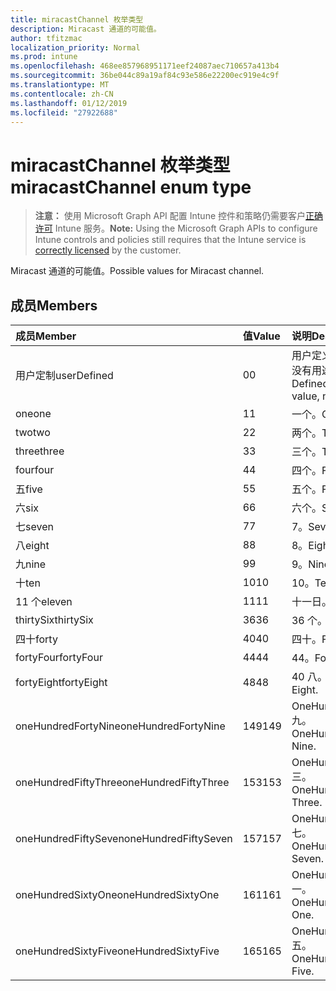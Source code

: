 ```yaml
---
title: miracastChannel 枚举类型
description: Miracast 通道的可能值。
author: tfitzmac
localization_priority: Normal
ms.prod: intune
ms.openlocfilehash: 468ee857968951171eef24087aec710657a413b4
ms.sourcegitcommit: 36be044c89a19af84c93e586e22200ec919e4c9f
ms.translationtype: MT
ms.contentlocale: zh-CN
ms.lasthandoff: 01/12/2019
ms.locfileid: "27922688"
---
```

# <a name="miracastchannel-enum-type"></a><span data-ttu-id="dc309-103">miracastChannel 枚举类型</span><span class="sxs-lookup"><span data-stu-id="dc309-103">miracastChannel enum type</span></span>

> <span data-ttu-id="dc309-104">**注意：** 使用 Microsoft Graph API 配置 Intune 控件和策略仍需要客户[正确许可](https://go.microsoft.com/fwlink/?linkid=839381) Intune 服务。</span><span class="sxs-lookup"><span data-stu-id="dc309-104">**Note:** Using the Microsoft Graph APIs to configure Intune controls and policies still requires that the Intune service is [correctly licensed](https://go.microsoft.com/fwlink/?linkid=839381) by the customer.</span></span>

<span data-ttu-id="dc309-105">Miracast 通道的可能值。</span><span class="sxs-lookup"><span data-stu-id="dc309-105">Possible values for Miracast channel.</span></span>
## <a name="members"></a><span data-ttu-id="dc309-106">成员</span><span class="sxs-lookup"><span data-stu-id="dc309-106">Members</span></span>
|<span data-ttu-id="dc309-107">成员</span><span class="sxs-lookup"><span data-stu-id="dc309-107">Member</span></span>|<span data-ttu-id="dc309-108">值</span><span class="sxs-lookup"><span data-stu-id="dc309-108">Value</span></span>|<span data-ttu-id="dc309-109">说明</span><span class="sxs-lookup"><span data-stu-id="dc309-109">Description</span></span>|
|:---|:---|:---|
|<span data-ttu-id="dc309-110">用户定制</span><span class="sxs-lookup"><span data-stu-id="dc309-110">userDefined</span></span>|<span data-ttu-id="dc309-111">0</span><span class="sxs-lookup"><span data-stu-id="dc309-111">0</span></span>|<span data-ttu-id="dc309-112">用户定义，默认值、 没有用途。</span><span class="sxs-lookup"><span data-stu-id="dc309-112">User Defined, default value, no intent.</span></span>|
|<span data-ttu-id="dc309-113">one</span><span class="sxs-lookup"><span data-stu-id="dc309-113">one</span></span>|<span data-ttu-id="dc309-114">1</span><span class="sxs-lookup"><span data-stu-id="dc309-114">1</span></span>|<span data-ttu-id="dc309-115">一个。</span><span class="sxs-lookup"><span data-stu-id="dc309-115">One.</span></span>|
|<span data-ttu-id="dc309-116">two</span><span class="sxs-lookup"><span data-stu-id="dc309-116">two</span></span>|<span data-ttu-id="dc309-117">2</span><span class="sxs-lookup"><span data-stu-id="dc309-117">2</span></span>|<span data-ttu-id="dc309-118">两个。</span><span class="sxs-lookup"><span data-stu-id="dc309-118">Two.</span></span>|
|<span data-ttu-id="dc309-119">three</span><span class="sxs-lookup"><span data-stu-id="dc309-119">three</span></span>|<span data-ttu-id="dc309-120">3</span><span class="sxs-lookup"><span data-stu-id="dc309-120">3</span></span>|<span data-ttu-id="dc309-121">三个。</span><span class="sxs-lookup"><span data-stu-id="dc309-121">Three.</span></span>|
|<span data-ttu-id="dc309-122">four</span><span class="sxs-lookup"><span data-stu-id="dc309-122">four</span></span>|<span data-ttu-id="dc309-123">4</span><span class="sxs-lookup"><span data-stu-id="dc309-123">4</span></span>|<span data-ttu-id="dc309-124">四个。</span><span class="sxs-lookup"><span data-stu-id="dc309-124">Four.</span></span>|
|<span data-ttu-id="dc309-125">五</span><span class="sxs-lookup"><span data-stu-id="dc309-125">five</span></span>|<span data-ttu-id="dc309-126">5</span><span class="sxs-lookup"><span data-stu-id="dc309-126">5</span></span>|<span data-ttu-id="dc309-127">五个。</span><span class="sxs-lookup"><span data-stu-id="dc309-127">Five.</span></span>|
|<span data-ttu-id="dc309-128">六</span><span class="sxs-lookup"><span data-stu-id="dc309-128">six</span></span>|<span data-ttu-id="dc309-129">6</span><span class="sxs-lookup"><span data-stu-id="dc309-129">6</span></span>|<span data-ttu-id="dc309-130">六个。</span><span class="sxs-lookup"><span data-stu-id="dc309-130">Six.</span></span>|
|<span data-ttu-id="dc309-131">七</span><span class="sxs-lookup"><span data-stu-id="dc309-131">seven</span></span>|<span data-ttu-id="dc309-132">7</span><span class="sxs-lookup"><span data-stu-id="dc309-132">7</span></span>|<span data-ttu-id="dc309-133">7。</span><span class="sxs-lookup"><span data-stu-id="dc309-133">Seven.</span></span>|
|<span data-ttu-id="dc309-134">八</span><span class="sxs-lookup"><span data-stu-id="dc309-134">eight</span></span>|<span data-ttu-id="dc309-135">8</span><span class="sxs-lookup"><span data-stu-id="dc309-135">8</span></span>|<span data-ttu-id="dc309-136">8。</span><span class="sxs-lookup"><span data-stu-id="dc309-136">Eight.</span></span>|
|<span data-ttu-id="dc309-137">九</span><span class="sxs-lookup"><span data-stu-id="dc309-137">nine</span></span>|<span data-ttu-id="dc309-138">9</span><span class="sxs-lookup"><span data-stu-id="dc309-138">9</span></span>|<span data-ttu-id="dc309-139">9。</span><span class="sxs-lookup"><span data-stu-id="dc309-139">Nine.</span></span>|
|<span data-ttu-id="dc309-140">十</span><span class="sxs-lookup"><span data-stu-id="dc309-140">ten</span></span>|<span data-ttu-id="dc309-141">10</span><span class="sxs-lookup"><span data-stu-id="dc309-141">10</span></span>|<span data-ttu-id="dc309-142">10。</span><span class="sxs-lookup"><span data-stu-id="dc309-142">Ten.</span></span>|
|<span data-ttu-id="dc309-143">11 个</span><span class="sxs-lookup"><span data-stu-id="dc309-143">eleven</span></span>|<span data-ttu-id="dc309-144">11</span><span class="sxs-lookup"><span data-stu-id="dc309-144">11</span></span>|<span data-ttu-id="dc309-145">十一日。</span><span class="sxs-lookup"><span data-stu-id="dc309-145">Eleven.</span></span>|
|<span data-ttu-id="dc309-146">thirtySix</span><span class="sxs-lookup"><span data-stu-id="dc309-146">thirtySix</span></span>|<span data-ttu-id="dc309-147">36</span><span class="sxs-lookup"><span data-stu-id="dc309-147">36</span></span>|<span data-ttu-id="dc309-148">36 个。</span><span class="sxs-lookup"><span data-stu-id="dc309-148">Thirty-Six.</span></span>|
|<span data-ttu-id="dc309-149">四十</span><span class="sxs-lookup"><span data-stu-id="dc309-149">forty</span></span>|<span data-ttu-id="dc309-150">40</span><span class="sxs-lookup"><span data-stu-id="dc309-150">40</span></span>|<span data-ttu-id="dc309-151">四十。</span><span class="sxs-lookup"><span data-stu-id="dc309-151">Forty.</span></span>|
|<span data-ttu-id="dc309-152">fortyFour</span><span class="sxs-lookup"><span data-stu-id="dc309-152">fortyFour</span></span>|<span data-ttu-id="dc309-153">44</span><span class="sxs-lookup"><span data-stu-id="dc309-153">44</span></span>|<span data-ttu-id="dc309-154">44。</span><span class="sxs-lookup"><span data-stu-id="dc309-154">Forty-Four.</span></span>|
|<span data-ttu-id="dc309-155">fortyEight</span><span class="sxs-lookup"><span data-stu-id="dc309-155">fortyEight</span></span>|<span data-ttu-id="dc309-156">48</span><span class="sxs-lookup"><span data-stu-id="dc309-156">48</span></span>|<span data-ttu-id="dc309-157">40 八。</span><span class="sxs-lookup"><span data-stu-id="dc309-157">Forty-Eight.</span></span>|
|<span data-ttu-id="dc309-158">oneHundredFortyNine</span><span class="sxs-lookup"><span data-stu-id="dc309-158">oneHundredFortyNine</span></span>|<span data-ttu-id="dc309-159">149</span><span class="sxs-lookup"><span data-stu-id="dc309-159">149</span></span>|<span data-ttu-id="dc309-160">OneHundredForty 九。</span><span class="sxs-lookup"><span data-stu-id="dc309-160">OneHundredForty-Nine.</span></span>|
|<span data-ttu-id="dc309-161">oneHundredFiftyThree</span><span class="sxs-lookup"><span data-stu-id="dc309-161">oneHundredFiftyThree</span></span>|<span data-ttu-id="dc309-162">153</span><span class="sxs-lookup"><span data-stu-id="dc309-162">153</span></span>|<span data-ttu-id="dc309-163">OneHundredFifty 三。</span><span class="sxs-lookup"><span data-stu-id="dc309-163">OneHundredFifty-Three.</span></span>|
|<span data-ttu-id="dc309-164">oneHundredFiftySeven</span><span class="sxs-lookup"><span data-stu-id="dc309-164">oneHundredFiftySeven</span></span>|<span data-ttu-id="dc309-165">157</span><span class="sxs-lookup"><span data-stu-id="dc309-165">157</span></span>|<span data-ttu-id="dc309-166">OneHundredFifty 七。</span><span class="sxs-lookup"><span data-stu-id="dc309-166">OneHundredFifty-Seven.</span></span>|
|<span data-ttu-id="dc309-167">oneHundredSixtyOne</span><span class="sxs-lookup"><span data-stu-id="dc309-167">oneHundredSixtyOne</span></span>|<span data-ttu-id="dc309-168">161</span><span class="sxs-lookup"><span data-stu-id="dc309-168">161</span></span>|<span data-ttu-id="dc309-169">OneHundredSixty 一。</span><span class="sxs-lookup"><span data-stu-id="dc309-169">OneHundredSixty-One.</span></span>|
|<span data-ttu-id="dc309-170">oneHundredSixtyFive</span><span class="sxs-lookup"><span data-stu-id="dc309-170">oneHundredSixtyFive</span></span>|<span data-ttu-id="dc309-171">165</span><span class="sxs-lookup"><span data-stu-id="dc309-171">165</span></span>|<span data-ttu-id="dc309-172">OneHundredSixty 五。</span><span class="sxs-lookup"><span data-stu-id="dc309-172">OneHundredSixty-Five.</span></span>|



